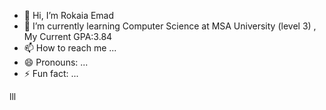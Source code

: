- 👋 Hi, I’m Rokaia Emad
- 🌱 I’m currently learning Computer Science at MSA University (level 3) , My Current GPA:3.84
- 📫 How to reach me ...
- 😄 Pronouns: ...
- ⚡ Fun fact: ...

<!---
RokaiaEmad/RokaiaEmad is a ✨ special ✨ repository because its `README.md` (this file) appears on your GitHub profile.
You can click the Preview link to take a look at your changes.
--->
lll

